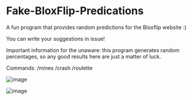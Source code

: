 # Fake-BloxFlip-Predications
A fun program that provides random predictions for the Bloxflip website :)

You can write your suggestions in issue!

Important information for the unaware: this program generates random percentages, so any good results here are just a matter of luck.

Commands:
/mines
/crash
/roulette 

![image](https://github.com/user-attachments/assets/2d4d22c0-5518-419c-af9e-b922bddf36cf)

![image](https://github.com/user-attachments/assets/8e52204c-4a0d-4554-8243-7f3e5cce7282)
